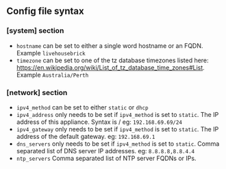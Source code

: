 ## Config file syntax

### [system] section
 * ```hostname``` can be set to either a single word hostname or an FQDN. Example ```livehousebrick```
 * ```timezone``` can be set to one of the tz database timezones listed here: https://en.wikipedia.org/wiki/List_of_tz_database_time_zones#List. Example ```Australia/Perth```

### [network] section
 * ```ipv4_method``` can be set to either ```static``` or ```dhcp```
 * ```ipv4_address``` only needs to be set if ```ipv4_method``` is set to ```static```. The IP address of this appliance. Syntax is <IP>/<maskbits> eg: ```192.168.69.69/24```
 * ```ipv4_gateway``` only needs to be set if ```ipv4_method``` is set to ```static```. The IP address of the default gateway. eg: ```192.168.69.1```
 * ```dns_servers``` only needs to be set if ```ipv4_method``` is set to ```static```. Comma separated list of DNS server IP addresses. eg: ```8.8.8.8,8.8.4.4```
 * ```ntp_servers``` Comma separated list of NTP server FQDNs or IPs.
